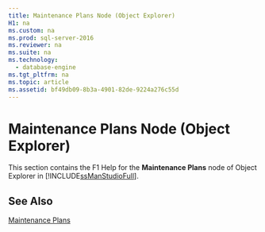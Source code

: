```yaml
---
title: Maintenance Plans Node (Object Explorer)
H1: na
ms.custom: na
ms.prod: sql-server-2016
ms.reviewer: na
ms.suite: na
ms.technology: 
  - database-engine
ms.tgt_pltfrm: na
ms.topic: article
ms.assetid: bf49db09-8b3a-4901-82de-9224a276c55d
---
```

# Maintenance Plans Node (Object Explorer)
  This section contains the F1 Help for the **Maintenance Plans** node of Object Explorer in [!INCLUDE[ssManStudioFull](../../Token/Other/ssManStudioFull_md.md)].  
  
## See Also  
 [Maintenance Plans](../../Topics/TopicNameNotContainA/Maintenance-Plans.md)  
  
  